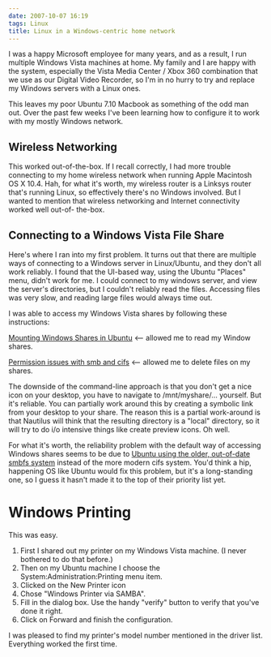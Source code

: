 ```yaml
---
date: 2007-10-07 16:19
tags: Linux
title: Linux in a Windows-centric home network
---
```


I was a happy Microsoft employee for many years, and as a result, I run
multiple Windows Vista machines at home. My family and I are happy with the
system, especially the Vista Media Center / Xbox 360 combination that we use
as our Digital Video Recorder, so I'm in no hurry to try and replace my
Windows servers with a Linux ones.

This leaves my poor Ubuntu 7.10 Macbook as
something of the odd man out. Over the past few weeks I've been learning how
to configure it to work with my mostly Windows network.

## Wireless Networking

This worked out-of-the-box. If I recall correctly, I had more trouble
connecting to my home wireless network when running Apple Macintosh OS X 10.4.
Hah, for what it's worth, my wireless router is a Linksys router that's
running Linux, so effectively there's no Windows involved. But I wanted to
mention that wireless networking and Internet connectivity worked well out-of-
the-box.

## Connecting to a Windows Vista File Share

Here's where I ran into my
first problem. It turns out that there are multiple ways of connecting to a
Windows server in Linux/Ubuntu, and they don't all work reliably. I found that
the UI-based way, using the Ubuntu "Places" menu, didn't work for me. I could
connect to my windows server, and view the server's directories, but I
couldn't reliably read the files. Accessing files was very slow, and reading
large files would always time out.

I was able to access my Windows Vista
shares by following these instructions:

[Mounting Windows Shares in Ubuntu](http://note2.industriousone.com/mounting-windows-shares-ubuntu) <--
allowed me to read my Window shares.

[Permission issues with smb and cifs](http://ubuntuforums.org/archive/index.php/t-318943.html) <-- allowed me
to delete files on my shares.

The downside of the command-line approach is
that you don't get a nice icon on your desktop, you have to navigate to
/mnt/myshare/... yourself. But it's reliable. You can partially work around
this by creating a symbolic link from your desktop to your share. The reason
this is a partial work-around is that Nautilus will think that the resulting
directory is a "local" directory, so it will try to do i/o intensive things
like create preview icons. Oh well.

For what it's worth, the reliability
problem with the default way of accessing Windows shares seems to be due to
[Ubuntu using the older, out-of-date smbfs system](http://joey.ubuntu-rocks.org/blog/2007/04/25/resolution-to-mounting-samba-shares-dont-use-smbfs/)
instead of the more modern cifs system. You'd think a hip, happening OS like
Ubuntu would fix this problem, but it's a long-standing one, so I guess it
hasn't made it to the top of their priority list yet.

# Windows Printing

This was easy.

1. First I shared out my printer on my Windows Vista machine. (I never bothered to do that before.)
2. Then on my Ubuntu machine I choose the System:Administration:Printing menu item.
3. Clicked on the New Printer icon
4. Chose "Windows Printer via SAMBA".
5. Fill in the dialog box. Use the handy "verify" button to verify that you've done it right.
6. Click on Forward and finish the configuration.

I was pleased to find my printer's model number mentioned in the driver list.
Everything worked the first time.

